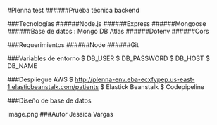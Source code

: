 #Plenna test
######Prueba técnica backend

###Tecnologías
######Node.js
######Express
######Mongoose
######Base de datos : Mongo DB Atlas
######Dotenv
######Cors

###Requerimientos
######Node
######Git

###Variables de entorno
$ DB_USER
$ DB_PASSWORD
$ DB_HOST
$ DB_NAME

###Despliegue AWS
$ http://plenna-env.eba-ecxfypep.us-east-1.elasticbeanstalk.com/patients
$ Elastick Beanstalk
$ Codepipeline

###Diseño de base de datos

image.png
###Autor
Jessica Vargas
